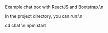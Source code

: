 Example chat box with ReactJS and Bootstrap.\n

In the project directory, you can run:\n

cd chat \n
npm start
